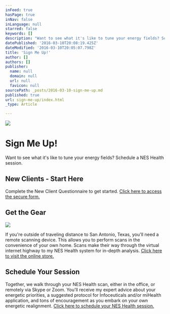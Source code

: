 ```yaml
---
inFeed: true
hasPage: true
inNav: false
inLanguage: null
starred: false
keywords: []
description: "Want to see what it's like to tune your energy fields? Schedule a NES Health session."
datePublished: '2016-03-10T20:08:19.425Z'
dateModified: '2016-03-10T20:05:07.798Z'
title: 'Sign Me Up!'
author: []
authors: []
publisher:
  name: null
  domain: null
  url: null
  favicon: null
sourcePath: _posts/2016-03-10-sign-me-up.md
published: true
url: sign-me-up/index.html
_type: Article

---
```

![](https://the-grid-user-content.s3-us-west-2.amazonaws.com/6bdf7604-5f08-45fb-b634-2fd7caf2da32.jpg)

# Sign Me Up!

Want to see what it's like to tune your energy fields? Schedule a NES Health session.

## New Clients - Start Here

Complete the New Client Questionnaire to get started. [Click here to access the secure form.][0]

## Get the Gear
![](https://the-grid-user-content.s3-us-west-2.amazonaws.com/16c69832-768a-4e8a-935b-d2a1c852f435.jpg)

If you're outside of traveling distance to San Antonio, Texas, you'll need a remote scanning device. This allows you to perform scans in the convenience of your own home. Scans make their way through the virtual internet highway to my NES Health system for in-depth analysis. [Click here to visit the online store.][1]

## Schedule Your Session

Together, we walk through your NES Health scan, either in the office, or remotely via Skype or Zoom. You'll receive my expert advice about your energetic priorities, a suggested protocol for Infoceuticals and/or miHealth application, and tons of encouragement as you embark on your own energetic realignment. [Click here to schedule your NES Health session.][2]

[0]: https://form.jotform.com/60683962843163
[1]: http://tuneyourvibe-com.3dcartstores.com/Remote-Scanning-Devices_c_11.html
[2]: http://my.setmore.com/bookingpage/a6241876-6ca1-4c37-88f0-2d5dd8b07fe6